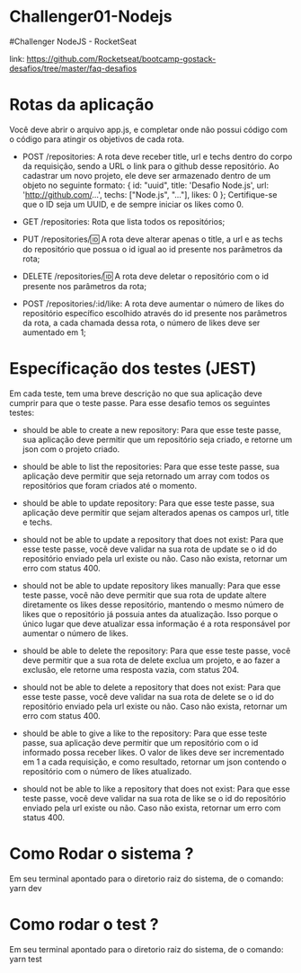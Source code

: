 # Challenger01-Nodejs

#Challenger NodeJS - RocketSeat

link: https://github.com/Rocketseat/bootcamp-gostack-desafios/tree/master/faq-desafios

# Rotas da aplicação
Você deve abrir o arquivo app.js, 
e completar onde não possui código com o código para atingir os objetivos de cada rota.

* POST /repositories: A rota deve receber title, url e techs dentro do corpo da requisição,
sendo a URL o link para o github desse repositório. Ao cadastrar um novo projeto,
ele deve ser armazenado dentro de um objeto no seguinte formato: { id: "uuid", title: 'Desafio Node.js', url: 'http://github.com/...', techs: ["Node.js", "..."], likes: 0 }; 
Certifique-se que o ID seja um UUID, e de sempre iniciar os likes como 0.

* GET /repositories: Rota que lista todos os repositórios;

* PUT /repositories/:id: A rota deve alterar apenas o title, a url e as techs do repositório que possua o id igual ao id presente nos parâmetros da rota;

* DELETE /repositories/:id: A rota deve deletar o repositório com o id presente nos parâmetros da rota;

* POST /repositories/:id/like: A rota deve aumentar o número de likes do repositório específico escolhido através do id presente nos parâmetros da rota, a cada chamada dessa rota, 
o número de likes deve ser aumentado em 1;


# Específicação dos testes (JEST)
Em cada teste, tem uma breve descrição no que sua aplicação deve cumprir para que o teste passe.
Para esse desafio temos os seguintes testes:

* should be able to create a new repository: Para que esse teste passe, sua aplicação deve permitir que um repositório seja criado, e retorne um json com o projeto criado.

* should be able to list the repositories: Para que esse teste passe, sua aplicação deve permitir que seja retornado um array com todos os repositórios que foram criados até o momento.

* should be able to update repository: Para que esse teste passe, sua aplicação deve permitir que sejam alterados apenas os campos url, title e techs.

* should not be able to update a repository that does not exist: Para que esse teste passe, você deve validar na sua rota de update se o id do repositório enviado pela url existe ou não. Caso não exista, retornar um erro com status 400.

* should not be able to update repository likes manually: Para que esse teste passe, você não deve permitir que sua rota de update altere diretamente os likes desse repositório, mantendo o mesmo número de likes que o repositório já possuia antes da atualização.
Isso porque o único lugar que deve atualizar essa informação é a rota responsável por aumentar o número de likes.

* should be able to delete the repository: Para que esse teste passe, você deve permitir que a sua rota de delete exclua um projeto, e ao fazer a exclusão, ele retorne uma resposta vazia, com status 204.

* should not be able to delete a repository that does not exist: Para que esse teste passe, você deve validar na sua rota de delete se o id do repositório enviado pela url existe ou não. Caso não exista, retornar um erro com status 400.

* should be able to give a like to the repository: Para que esse teste passe, sua aplicação deve permitir que um repositório com o id informado possa receber likes. O valor de likes deve ser incrementado em 1 a cada requisição, e como resultado, 
retornar um json contendo o repositório com o número de likes atualizado.

* should not be able to like a repository that does not exist: Para que esse teste passe, você deve validar na sua rota de like se o id do repositório enviado pela url existe ou não. Caso não exista, retornar um erro com status 400.



# Como Rodar o sistema ?
Em seu terminal apontado para o diretorio raiz do sistema, de o comando:  yarn dev

# Como rodar o test ?
Em seu terminal apontado para o diretorio raiz do sistema, de o comando: yarn test
